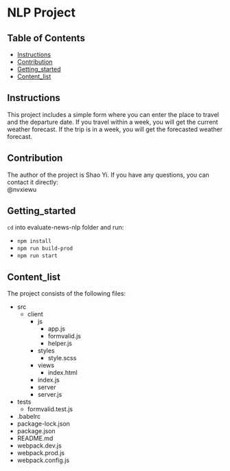 # NLP Project

## Table of Contents

* [Instructions](#instructions)
* [Contribution](#Contribution)
* [Getting_started](#Getting_started)
* [Content_list](#Content_list)

## Instructions

This project includes a simple form where you can enter the place to travel and the departure date. If you travel within a week, you will get the current weather forecast. If the trip is in a week, you will get the forecasted weather forecast.

## Contribution  

The author of the project is Shao Yi. If you have any questions, you can contact it directly:  
@nvxiewu

## Getting_started

`cd` into evaluate-news-nlp folder and run:
- `npm install`
- `npm run build-prod`
- `npm run start`

## Content_list

The project consists of the following files:  
- src
  - client
    - js
      - app.js
      - formvalid.js
      - helper.js
    - styles
      - style.scss
    - views
      - index.html
    - index.js
	- server
    - server.js
- tests
	- formvalid.test.js
- .babelrc
- package-lock.json
- package.json
- README.md
- webpack.dev.js
- webpack.prod.js
- webpack.config.js